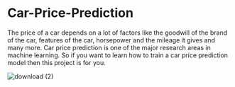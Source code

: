 # Car-Price-Prediction
The price of a car depends on a lot of factors like the goodwill of the brand of the car, features of the car, horsepower and the mileage it gives and many more. Car price prediction is one of the major research areas in machine learning. So if you want to learn how to train a car price prediction model then this project is for you.

![download (2)](https://github.com/user-attachments/assets/2203d1f0-d8c5-4d09-9ece-52ddecb752d3)
